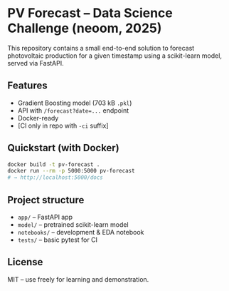 
# PV Forecast – Data Science Challenge (neoom, 2025)

This repository contains a small end-to-end solution to forecast photovoltaic production for a given timestamp using a scikit-learn model, served via FastAPI.

## Features

- Gradient Boosting model (703 kB `.pkl`)
- API with `/forecast?date=...` endpoint
- Docker-ready
- [CI only in repo with `-ci` suffix]

## Quickstart (with Docker)

```bash
docker build -t pv-forecast .
docker run --rm -p 5000:5000 pv-forecast
# → http://localhost:5000/docs
```

## Project structure

- `app/` – FastAPI app
- `model/` – pretrained scikit-learn model
- `notebooks/` – development & EDA notebook
- `tests/` – basic pytest for CI

## License

MIT – use freely for learning and demonstration.

